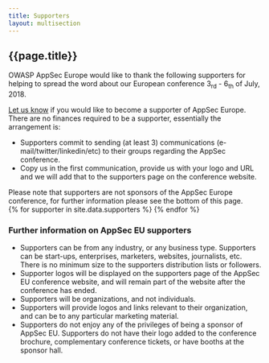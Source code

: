 ```yaml
---
title: Supporters
layout: multisection
---
```

<section>

<h1>{{page.title}}</h1>

OWASP AppSec Europe would like to thank the following supporters for helping to spread the word about our European conference 3<sub>rd</sub> - 6<sub>th</sub> of July, 2018.
 
<a href="contact">Let us know</a> if you would like to become a supporter of AppSec Europe. There are no finances required to be a supporter, essentially the arrangement is:
<ul>
<li>Supporters commit to sending (at least 3) communications (e-mail/twitter/linkedin/etc) to their groups regarding the AppSec conference.</li>
<li>Copy us in the first communication, provide us with your logo and URL and we will add that to the supporters page on the conference website.</li>
</ul>
Please note that supporters are not sponsors of the AppSec Europe conference, for further information please see the bottom of this page.

</section>
<section class="supporters">
{% for supporter in site.data.supporters %}
  <a style="background-image: url(/assets/images/supporters/{{supporter.logo}})" href="{{supporter.url}}" title="{{supporter.name}}"></a>
{% endfor %}
</section>
<section>
 
 
<h3>Further information on AppSec EU supporters</h3>

<ul>
<li>Supporters can be from any industry, or any business type.  Supporters can be start-ups, enterprises, marketers, websites, journalists, etc.  There is no minimum size to the supporters distribution lists or followers.</li>
<li>Supporter logos will be displayed on the supporters page of the AppSec EU conference website, and will remain part of the website after the conference has ended.</li>
<li>Supporters will be organizations, and not individuals.</li>
<li>Supporters will provide logos and links relevant to their organization, and can be to any particular marketing material.</li>
<li>Supporters do not enjoy any of the privileges of being a sponsor of AppSec EU.  Supporters do not have their logo added to the conference brochure, complementary conference tickets, or have booths at the sponsor hall.</li>
</ul>
</section>

